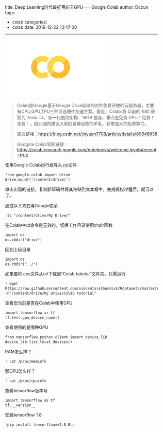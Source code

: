 title: Deep Learning时代最好用的云GPU——Google Colab
author: Dccun
tags:
  - colab
categories:
  - colab
date: 2019-12-22 13:47:00
---
![upload successful](/images/pasted-125.png) 

>Colab是Google基于Google Drive存储的对外免费开放的云服务器，主要有CPU,GPU,TPU三种可选硬件加速方案。最近，Colab 将 以前的 K80 替换为 Tesla T4，新一代图灵架构、16GB 显存，重点是免费 GPU！免费！免费！。因此强烈建议大家赶紧薅谷歌的羊毛，获取强大的免费算力。

>原文链接：https://blog.csdn.net/jinyuan7708/article/details/89948938

<!--more-->

>Googole Colab官网链接：https://colab.research.google.com/notebooks/welcome.ipynb#recent=true

使用Google Colab运行或导入.py文件
```
from google.colab import drive
drive.mount('/content/drive/')
```

单击出现的链接，复制验证码并将其粘贴到文本框中。完成授权过程后，就可以了。

通过以下方式与Google联系
```
!ls "/content/drive/My Drive/"
```

在Colab中cd命令是无效的，切换工作目录使用chdir函数
```
import os
os.chdir("drive")
```

回到上级目录
```
import os
os.chdir("../")
```

如果要将.csv文件从url下载到“Colab tutorial”文件夹，只需运行
```
! wget https://raw.githubusercontent.com/vincentarelbundock/Rdatasets/master/csv/datasets/Titanic.csv -P"/content/drive/My Drive/Colab tutorial"
```

查看您当前是否在Colab中使用GPU
```
import tensorflow as tf
tf.test.gpu_device_name()
```

查看使用的是哪种GPU
```
from tensorflow.python.client import device_lib
device_lib.list_local_devices()
```

RAM怎么样？
```
! cat /proc/meminfo
```

那CPU怎么样？
```
! cat /proc/cpuinfo
```

查看tensorflow版本号
```
import tensorflow as tf
tf.__version__
```

安装tensorflow 1.8
```
!pip install tensorflow==1.8.0rc 
```